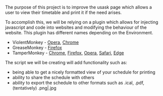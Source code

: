 The purpose of this project is to improve the usask page which allows a user to view their timetable and print it if the need arises.

To accomplish this, we will be relying on a plugin which allows for injecting javascript and code into websites and modifying the behaviour of the website.
This plugin has different names depending on the Environment.
- ViolentMonkey - [Opera](https://addons.opera.com/en/extensions/details/violent-monkey/), [Chrome](https://chrome.google.com/webstore/detail/violent-monkey/jinjaccalgkegednnccohejagnlnfdag)
- GreaseMonkey - [Firefox](https://addons.mozilla.org/en-US/firefox/addon/greasemonkey/)
- TamperMonkey - [Chrome](https://chrome.google.com/webstore/detail/tampermonkey/dhdgffkkebhmkfjojejmpbldmpobfkfo?hl=en), [Firefox](https://addons.mozilla.org/en-US/firefox/addon/tampermonkey/), [Opera](https://addons.opera.com/en/extensions/details/tampermonkey-beta/?display=en), [Safari](https://tampermonkey.net/?browser=safari), [Edge](https://www.microsoft.com/en-us/store/p/tampermonkey/9nblggh5162s)

The script we will be creating will add functionality such as:
- being able to get a nicely formatted view of your schedule for printing
- ability to share the schedule with others
- ability to export the schedule to other formats such as .ical, .pdf, (tentatively) .png|.jpg